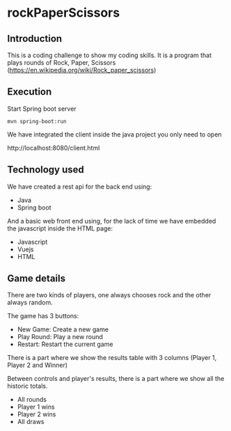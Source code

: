 # rockPaperScissors
## Introduction 

This is a coding challenge to show my coding skills.
It is a program that plays rounds of Rock, Paper, Scissors (https://en.wikipedia.org/wiki/Rock_paper_scissors)

## Execution

Start Spring boot server

```
mvn spring-boot:run
```

We have integrated the client inside the java project you only need to open

http://localhost:8080/client.html

## Technology used

We have created a rest api for the back end using:

* Java
* Spring boot

And a basic web front end using, for the lack of time we have embedded the javascript inside the HTML page:

* Javascript
* Vuejs
* HTML

## Game details

There are two kinds of players, one always chooses rock and the other always random.

The game has 3 buttons:

* New Game: Create a new game
* Play Round: Play a new round
* Restart: Restart the current game

There is a part where we show the results table with 3 columns (Player 1, Player 2 and Winner)

Between controls and player's results, there is a part where we show all the historic totals.

* All rounds
* Player 1 wins
* Player 2 wins
* All draws
